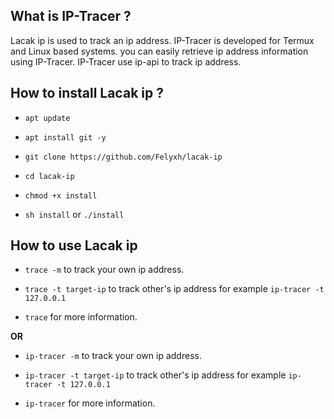 ## What is IP-Tracer ?

Lacak ip is used to track an ip address. IP-Tracer is developed for Termux and Linux based systems. you can easily retrieve ip address information using IP-Tracer. IP-Tracer use ip-api to track ip address.



## How to install Lacak ip ?

* `apt update`

* `apt install git -y`

* `git clone https://github.com/Felyxh/lacak-ip`

* `cd lacak-ip`

* `chmod +x install`

* `sh install` or `./install`


## How to use Lacak ip

* `trace -m` to track your own ip address.

* `trace -t target-ip` to track other's ip address for example `ip-tracer -t 127.0.0.1`

* `trace` for more information.

**OR**

* `ip-tracer -m` to track your own ip address.

* `ip-tracer -t target-ip` to track other's ip address for example `ip-tracer -t 127.0.0.1`

* `ip-tracer` for more information.

